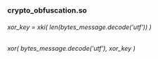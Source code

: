 ###    crypto_obfuscation.so
######    xor_key = xki( len(bytes_message.decode('utf')) )
######    xor( bytes_message.decode('utf'), xor_key )
